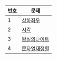 |번호|문제|
|------|---|
|1|[상하좌우](https://www.notion.so/255322c4f8484fd1b0bcb8c4bf49a810)|
|2|[시각](https://www.notion.so/61e30c70e5c44b40aac67fae02ffb235)|
|3|[왕실의나이트](https://www.notion.so/a1efe814ccc240969dec105b0bb5b5a5)|
|4|[문자열재정렬](https://www.notion.so/3197e4009dd7477391f0b5227e4a0d40)|
